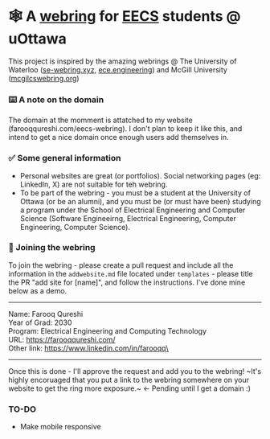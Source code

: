 # 🕸️ A [webring](https://en.wikipedia.org/wiki/Webring#:~:text=A%20webring%20(or%20web%20ring,theme%2C%20often%20educational%20or%20social.)) for [EECS](https://www.uottawa.ca/faculty-engineering/school-electrical-engineering-computer-science) students @ uOttawa

This project is inspired by the amazing webrings @ The University of Waterloo ([se-webring.xyz](https://se-webring.xyz/), [ece.engineering](https://ece.engineering/)) and McGill University ([mcgilcswebring.org](https://mcgillcswebring.org/))

### ⌨️ A note on the domain
The domain at the momment is attatched to my website (farooqqureshi.com/eecs-webring). I don't plan to keep it like this, and intend to get a nice domain once enough users add themselves in. 

### ✅ Some general information
- Personal websites are great (or portfolios). Social networking pages (eg: LinkedIn, X) are not suitable for teh webring.
- To be part of the webring - you must be a student at the University of Ottawa (or be an alumni), and you must be (or must have been) studying a program under the School of Electrical Engineering and Computer Science (Software Engineeirng, Electrical Engineering, Computer Engineering, Computer Science).

### 🙂 Joining the webring
To join the webring - please create a pull request and include all the information in the `addwebsite.md` file located under `templates` - please title the PR "add site for [name]", and follow the instructions. I've done mine below as a demo.
___________________________________________________________
Name: Farooq Qureshi\
Year of Grad: 2030\
Program: Electrical Engineering and Computing Technology\
URL: https://farooqqureshi.com/ \
Other link: https://www.linkedin.com/in/farooqq\
___________________________________________________________

Once this is done - I'll approve the request and add you to the webring! ~It's highly encoruaged that you put a link to the webring somewhere on your website to get the ring more exposure.~ <- Pending until I get a domain :)

### TO-DO
- Make mobile responsive
  

